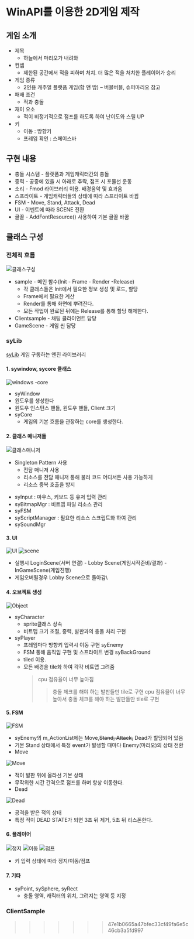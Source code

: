 # WinAPI를 이용한 2D게임 제작

## 게임 소개
- 제목
  + 하늘에서 마리오가 내려와
- 컨셉
  + 제한된 공간에서 적을 피하며 처치. 더 많은 적을 처치한 플레이어가 승리
- 게임 종류
  + 2인용 캐주얼 플랫폼 게임(합 앤 밤) – 버블버블, 슈퍼마리오 참고
- 패배 조건
  + 적과 충돌
- 재미 요소 
  + 적이 비정기적으로 점프를 하도록 하여 난이도와 스릴 UP
- 키
  + 이동 : 방향키
  + 프레임 확인 : 스페이스바
  
## 구현 내용
- 충돌 시스템 - 플랫폼과 게임캐릭터간의 충돌
- 중력 - 공중에 있을 시 아래로 추락, 점프 시 포물선 운동
- 소리 - Fmod 라이브러리 이용. 배경음악 및 효과음
- 스프라이트 - 게임캐릭터들의 상태에 따라 스프라이트 바뀜
- FSM - Move, Stand, Attack, Dead
- UI - 이벤트에 따라 SCENE 전환
- 글꼴 - AddFontResource() 사용하여 기본 글꼴 바꿈

## 클래스 구성
### 전체적 흐름
![클래스구성](./img/%ED%81%B4%EB%9E%98%EC%8A%A4%EA%B5%AC%EC%84%B1.png)

- sample - 메인 함수(Init - Frame - Render -Release)
  - 각 클래스들은 Init에서 필요한 정보 생성 및 로드, 할당
  - Frame에서 필요한 계산
  - Render를 통해 화면에 뿌려진다. 
  - 모든 작업이 완료된 뒤에는 Release를 통해 할당 해제한다.
- Clientsample - 채팅 클라이언트 담당
- GameScene - 게임 씬 담당

### syLib
[syLib](https://github.com/siyeon-lee/GunterChat/tree/master/syLib"syLib")
게임 구동하는 엔진 라이브러리

#### 1. sywindow, sycore 클래스
![windows -core](./img/corewindow.png)
 - syWindow
  - 윈도우를 생성한다
  - 윈도우 인스턴스 핸들, 윈도우 핸들, Client 크기 
- syCore
  - 게임의 기본 흐름을 관장하는 core를 생성한다.

#### 2. 클래스 매니저들
![클래스매니저](./img/클래스매니저.png)
- Singleton Pattern 사용
  - 전담 매니저 사용
  - 리소스를 전담 매니저 통해 불러 코드 어디서든 사용 가능하게
  - 리소스 중복 호출을 방지
+ syInput : 마우스, 키보드 등 유저 입력 관리
+ syBitmapMgr : 비트맵 파일 리소스 관리
+ syFSM 
+ syScriptManager : 필요한 리소스 스크립트화 하여 관리
+ sySoundMgr

#### 3. UI
 ![UI](./img/UI.png)
 ![scene](./img/scene.png)
 - 실행시 LoginScene(서버 연결) - Lobby Scene(게임시작준비/결과) - InGameScene(게임진행) 
 - 게임오버될경우 Lobby Scene으로 돌아감\
 
 
#### 4. 오브젝트 생성
 ![Object](./img/오브젝트.png)
- syCharacter
   - sprite클래스 상속
   - 비트맵 크기 조절, 중력, 발판과의 충돌 처리 구현
- syPlayer
  - 프레임마다 방향키 입력시 이동 구현
syEnemy
  - FSM 통해 움직임 구현 및 스프라이트 변경
syBackGround
  - tiled 이용.
  - 모든 배경을 tile화 하여 각각 비트맵 그려줌
    > cpu 점유율이 너무 높아짐
    >> 충돌 체크를 해야 하는 발판들만 tile로 구현 
    > cpu 점유율이 너무 높아서 충돌 체크를 해야 하는 발판들만 tile로 구현 
       
#### 5. FSM
 ![FSM](./img/FSM.png)
- syEnemy의 m_ActionList에는 Move,~~Stand, Attack,~~ Dead가 할당되어 있음
- 기본 Stand 상태에서 특정 event가 발생할 때마다 Enemy(마리오)의 상태 전환
- Move

![Move](./img/Move.png)
  - 적이 발판 위에 올라선 기본 상태
  - 무작위한 시간 간격으로 점프를 하며 항상 이동한다.
- Dead

![Dead](./img/Dead.png)
  - 공격을 받은 적의 상태
  - 특정 적이 DEAD STATE가 되면 3초 뒤 제거, 5초 뒤 리스폰한다.
  
#### 6. 플레이어

![정지](./img/정지.png)
![이동](./img/이동.png)
![점프](./img/점프.png)
- 키 입력 상태에 따라 정지/이동/점프
  
#### 7. 기타
- syPoint, sySphere, syRect
   - 충돌 영역, 캐릭터의 위치, 그려지는 영역 등 지정


### ClientSample
>>>>>>> 47e1b0665a47bfec33cf49fa6e5c46cb3a5fd997
